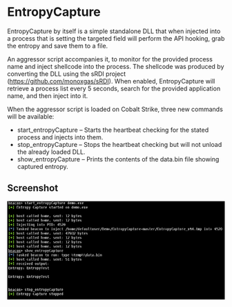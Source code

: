 # EntropyCapture

EntropyCapture by itself is a simple standalone DLL that when injected into a process that is setting the targeted field will perform the API hooking, grab the entropy and save them to a file.  

An aggressor script accompanies it, to monitor for the provided process name and inject shellcode into the process. The shellcode was produced by converting the DLL using the sRDI project (https://github.com/monoxgas/sRDI). When enabled, EntropyCapture will retrieve a process list every 5 seconds, search for the provided application name, and then inject into it.

When the aggressor script is loaded on Cobalt Strike, three new commands will be available:

* start_entropyCapture – Starts the heartbeat checking for the stated process and injects into them.
* stop_entropyCapture – Stops the heartbeat checking but will not unload the already loaded DLL.
* show_entropyCapture – Prints the contents of the data.bin file showing captured entropy.

## Screenshot

![Example Usage](images/screenshot.png)

